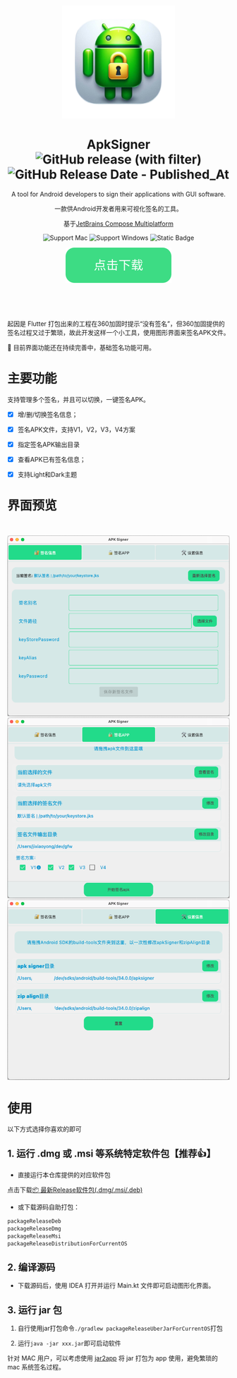 <div align="center">

![icon](./src/main/resources/imgs/icon.png)

# ApkSigner ![GitHub release (with filter)](https://img.shields.io/github/v/release/jixiaoyong/ApkSigner) ![GitHub Release Date - Published_At](https://img.shields.io/github/release-date/jixiaoyong/ApkSigner)

A tool for Android developers to sign their applications with GUI software.

一款供Android开发者用来可视化签名的工具。

基于[JetBrains Compose Multiplatform](https://github.com/JetBrains/compose-multiplatform/)

![Support Mac](https://img.shields.io/badge/Mac-grey?logo=apple)
![Support Windows](https://img.shields.io/badge/Windows-blue?logo=windows)
![Static Badge](https://img.shields.io/badge/Ubuntu-%23E95420?logo=Ubuntu&logoColor=white)

[![download button](./docs/shortscreen/download.svg)](https://github.com/jixiaoyong/ApkSigner/releases)

</div>

<br/>
<br/>
<br/>

起因是 Flutter 打包出来的工程在360加固时提示“没有签名”，但360加固提供的签名过程又过于繁琐，故此开发这样一个小工具，使用图形界面来签名APK文件。

🚧 目前界面功能还在持续完善中，基础签名功能可用。

# 主要功能

支持管理多个签名，并且可以切换，一键签名APK。

- [x] 增/删/切换签名信息；

- [x] 签名APK文件，支持V1，V2，V3，V4方案

- [x] 指定签名APK输出目录

- [x] 查看APK已有签名信息；

- [x] 支持Light和Dark主题


# 界面预览

<br/>

![sign_info](./docs/shortscreen/sign_info.png)
![sign_app](./docs/shortscreen/sign_app.png)
![sign_settings](./docs/shortscreen/sign_settings.png)

# 使用

以下方式选择你喜欢的即可
## 1. 运行 .dmg 或 .msi 等系统特定软件包【推荐👍】

* 直接运行本仓库提供的对应软件包

点击下载[📦 最新Release软件包(.dmg/.msi/.deb)](https://github.com/jixiaoyong/ApkSigner/releases)

* 或下载源码自助打包：

```groovy
packageReleaseDeb
packageReleaseDmg
packageReleaseMsi
packageReleaseDistributionForCurrentOS
```

## 2. 编译源码

* 下载源码后，使用 IDEA 打开并运行 Main.kt 文件即可启动图形化界面。

## 3. 运行 jar 包

1. 自行使用jar打包命令`./gradlew packageReleaseUberJarForCurrentOS`打包

2. 运行`java -jar xxx.jar`即可启动软件

针对 MAC 用户，可以考虑使用 [jar2app](https://github.com/dante-biase/jar2app)
将 jar 打包为 app 使用，避免繁琐的 mac 系统签名过程。

